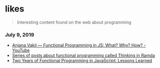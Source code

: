 # likes
> Interesting content found on the web about programming

### July 9, 2019 
- [Anjana Vakil — Functional Programming in JS: What? Why? How? - YouTube](https://www.youtube.com/watch?v=qtsbZarFzm8) 
- [Series of posts about functional programming called Thinking in Ramda](http://randycoulman.com/blog/categories/thinking-in-ramda/) 
- [Two Years of Functional Programming in JavaScript: Lessons Learned](https://hackernoon.com/two-years-of-functional-programming-in-javascript-lessons-learned-1851667c726) 
